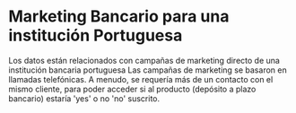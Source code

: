 # Marketing Bancario para una institución Portuguesa
Los datos están relacionados con campañas de marketing directo de una institución bancaria portuguesa
Las campañas de marketing se basaron en llamadas telefónicas. A menudo, se requería más de un contacto
con el mismo cliente, para poder acceder si al producto (depósito a plazo bancario) estaría 'yes' o no 'no' suscrito.
